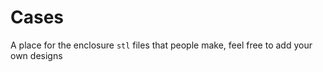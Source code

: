 # Cases

A place for the enclosure `stl` files  that people make, feel free to add your own designs

